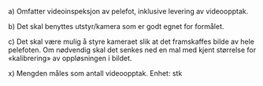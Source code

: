 a) Omfatter videoinspeksjon av pelefot, inklusive levering av videoopptak.

b) Det skal benyttes utstyr/kamera som er godt egnet for formålet.

c) Det skal være mulig å styre kameraet slik at det framskaffes bilde av hele pelefoten. Om nødvendig skal det senkes ned en mal med kjent størrelse for «kalibrering» av oppløsningen i bildet.

x) Mengden måles som antall videoopptak. Enhet: stk

